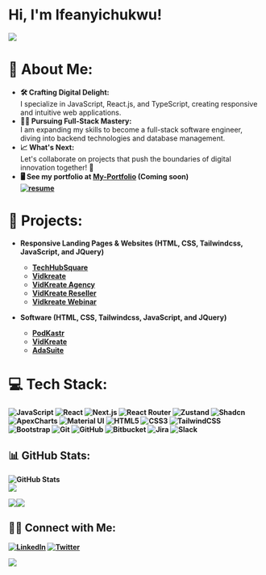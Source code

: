 Hi, I'm Ifeanyichukwu!
==================================
<p align='start'> <img src="https://readme-typing-svg.demolab.com?weight=800&size=25&pause=1000&color=6495ED&background=FFFFFF00&start=true&width=600&lines=🚀+Result-driven+Frontend+Developer💻;Bridging+Code+Across+the+Stack+💫"/></p>

# 👤 About Me:
- <b> 🛠 Crafting Digital Delight: </b> <br>I specialize in JavaScript, React.js, and TypeScript, creating responsive and intuitive web applications.
- <b> 👨‍💻 Pursuing Full-Stack Mastery: </b> <br>I am expanding my skills to become a full-stack software engineer, diving into backend technologies and database management.
- <b> 📈 What's Next: </b> <br>Let's collaborate on projects that push the boundaries of digital innovation together! 🚀
- <b> 🖥️  See my portfolio at [My-Portfolio](https://github.com/I-I-Cornel) (Coming soon)<br>
  <a target="_blank" href="https://drive.google.com/file/d/1JjlrrWdHg_aSpxjvP5R4-8Gs5QAFiJgX/view"><img src="https://img.shields.io/badge/resume-%23AD1457.svg?style=for-the-badge&logo=webpack&logoColor=white" alt="resume"/></a>


# 🎯 Projects: 

- <b>Responsive Landing Pages & Websites (HTML, CSS, Tailwindcss, JavaScript, and JQuery)</b>
  - [TechHubSquare](https://techhubsquare.com/)
  - [Vidkreate](https://vidkreate.techhubsquare.com/)
  - [VidKreate Agency](https://agencysalespage.techhubsquare.com/)
  - [VidKreate Reseller](https://resellersalespage.techhubsquare.com/)
  - [Vidkreate Webinar](https://webinarsalespage.techhubsquare.com/)

- <b>Software (HTML, CSS, Tailwindcss, JavaScript, and JQuery)</b>
  - [PodKastr ](https://podkastr.io/special)
  - [VidKreate ](https://app.vidkreate.io/login.php)
  - [AdaSuite ](https://app.adasuite.io)
<!--
- <b>Software (React-TypeScript and Tailwindcss)</b>
  - [CleverWeb (Coming Soon)](https://#)
  - [Karacter (Coming Soon)](https://#)

- <b>Software (Vue and Tailwindcss)</b>
  - [Iverse (Coming Soon)](https://#)
-->
# 💻 Tech Stack: 
![JavaScript](https://img.shields.io/badge/javascript-%23323330.svg?style=for-the-badge&logo=javascript&logoColor=%23F7DF1E) ![React](https://img.shields.io/badge/react-%2320232a.svg?style=for-the-badge&logo=react&logoColor=%2361DAFB) ![Next.js](https://img.shields.io/badge/Next-black?style=for-the-badge&logo=next.js&logoColor=white) ![React Router](https://img.shields.io/badge/React_Router-CA4245?style=for-the-badge&logo=react-router&logoColor=white) <!-- ![Redux](https://img.shields.io/badge/redux-%23563D7C.svg?style=for-the-badge&logo=Redux&logoColor=white) --> ![Zustand](https://img.shields.io/badge/zustand-%23000000.svg?style=for-the-badge&logo=zustand&logoColor=white) <!-- ![Vue](https://img.shields.io/badge/vuejs-%2335495e.svg?style=for-the-badge&logo=vue.js&logoColor=%234FC08D) ![Nuxt](https://img.shields.io/badge/nuxt.js-%2300C58E.svg?style=for-the-badge&logo=nuxt.js&logoColor=white) --> ![Shadcn](https://img.shields.io/badge/shadcn-%23000000.svg?style=for-the-badge&logo=shadcn&logoColor=white) ![ApexCharts](https://img.shields.io/badge/apexcharts-%23000000.svg?style=for-the-badge&logo=apexcharts&logoColor=%23FF4560) ![Material UI](https://img.shields.io/badge/-material_ui-blue?style=for-the-badge&logo=materialui&logoColor=white) ![HTML5](https://img.shields.io/badge/html5-%23E34F26.svg?style=for-the-badge&logo=html5&logoColor=white) ![CSS3](https://img.shields.io/badge/css3-%231572B6.svg?style=for-the-badge&logo=css3&logoColor=white) ![TailwindCSS](https://img.shields.io/badge/tailwindcss-%2338B2AC.svg?style=for-the-badge&logo=tailwind-css&logoColor=white) ![Bootstrap](https://img.shields.io/badge/bootstrap-%23563D7C.svg?style=for-the-badge&logo=bootstrap&logoColor=white) ![Git](https://img.shields.io/badge/git-%23F05033.svg?style=for-the-badge&logo=git&logoColor=white) ![GitHub](https://img.shields.io/badge/github-%23121011.svg?style=for-the-badge&logo=github&logoColor=white) ![Bitbucket](https://img.shields.io/badge/bitbucket-%230047B3.svg?style=for-the-badge&logo=bitbucket&logoColor=white) ![Jira](https://img.shields.io/badge/jira-%230A0FFF.svg?style=for-the-badge&logo=jira&logoColor=white) ![Slack](https://img.shields.io/badge/slack-%234A154B.svg?style=for-the-badge&logo=slack&logoColor=white)


 
## 📊 GitHub Stats:

<!-- ![GitHub Stats](https://github-readme-stats-o1cunm7ft-cornels-projects-098aaa91.vercel.app/api?username=I-I-Cornel&theme=radical&hide_border=false&include_all_commits=true&count_private=true) -->

![GitHub Stats](https://github-readme-stats.vercel.app/api?username=I-I-Cornel&theme=radical&hide_border=false&include_all_commits=false&count_private=true)<br/>
![](https://github-readme-streak-stats.herokuapp.com/?user=I-I-Cornel&theme=radical&hide_border=false)

<!--  ## 🏆 GitHub Trophies
![](https://github-profile-trophy.vercel.app/?username=I-I-Cornel&theme=radical&no-frame=false&no-bg=false&margin-w=4)
-->
 <a href="https://www.twitter.com/I_I_Cornel" target="_blank" rel="noreferrer"><img
src="https://img.shields.io/twitter/follow/I_I_Cornel?logo=twitter&style=for-the-badge&color=0891b2&labelColor=1c1917"
/></a><a href="https://www.github.com/I-I-Cornel" target="_blank" rel="noreferrer"><img
src="https://img.shields.io/github/followers/I-I-Cornel?logo=github&style=for-the-badge&color=0891b2&labelColor=1c1917" /></a>



## 🤳🏾 Connect with Me:
[![LinkedIn](https://img.shields.io/badge/LinkedIn-%230077B5.svg?logo=linkedin&logoColor=white)](https://linkedin.com/in/ifeanyichukwu-cornelius-ikechukwu) 
[![Twitter](https://img.shields.io/badge/Twitter-%231DA1F2.svg?logo=Twitter&logoColor=white)](https://twitter.com/I_I_Cornel)


[![](https://visitcount.itsvg.in/api?id=I-I-Cornel&icon=0&color=1)](https://visitcount.itsvg.in)

<!--   ## 💰 You can help me by Donating
  [![BuyMeACoffee](https://img.shields.io/badge/Buy%20Me%20a%20Coffee-ffdd00?style=for-the-badge&logo=buy-me-a-coffee&logoColor=black)](https://buymeacoffee.com/rohitks7) [![PayPal](https://img.shields.io/badge/PayPal-00457C?style=for-the-badge&logo=paypal&logoColor=white)](https://paypal.me/rohitks7) [![Patreon](https://img.shields.io/badge/Patreon-F96854?style=for-the-badge&logo=patreon&logoColor=white)](https://patreon.com/rohitks7)  -->

  <!-- Proudly created with GPRM ( https://gprm.itsvg.in ) -->
